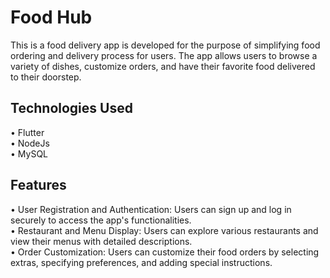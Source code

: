 # Food Hub
This is a food delivery app is developed for the purpose of simplifying food ordering and delivery process for users. The app allows users to browse a variety of dishes, customize orders, and have their favorite food delivered to their doorstep.
## Technologies Used
•	Flutter <br />
•	NodeJs<br />
•	MySQL<br />
## Features
•	User Registration and Authentication: Users can sign up and log in securely to access the app's functionalities.<br />
•	Restaurant and Menu Display: Users can explore various restaurants and view their menus with detailed descriptions.<br />
•	Order Customization: Users can customize their food orders by selecting extras, specifying preferences, and adding special instructions.<br />
